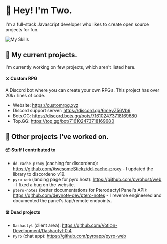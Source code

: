 # 👋 Hey! I'm Two.

I'm a full-stack Javascript developer who likes to create open source projects for fun.

![My Skills](https://skillicons.dev/icons?i=ts,js,mysql,mongodb)

## 📌 My current projects.

I'm currently working on few projects, which aren't listed here.

#### ⚔️ Custom RPG

A Discord bot where you can create your own RPGs. This project has over 20k+ lines of code.

- Website: https://customrpg.xyz
- Discord support server: https://discord.gg/6meyZ56Vb6
- Bots.GG: https://discord.bots.gg/bots/716102473718169680
- Top.GG: https://top.gg/bot/716102473718169680

## 📂 Other projects I've worked on.

#### 📦 Stuff I contributed to

- `dd-cache-proxy` (caching for discordeno): https://github.com/AwesomeStickz/dd-cache-proxy - I updated the library to discordeno v19.
- `pyro-web` (landing page for pyro.host): https://github.com/pyrohost/web - I fixed a bug on the website.
- `ptero-notes` (better documentations for Pterodactyl Panel's API): https://github.com/devnote-dev/ptero-notes - I reverse engineered and documented the panel's /api/remote endpoints.

#### ☠️ Dead projects

- `Dashactyl` (client area): https://github.com/Votion-Development/Dashactyl-0.4
- `Pyro` (chat app): https://github.com/pyroapp/pyro-web
